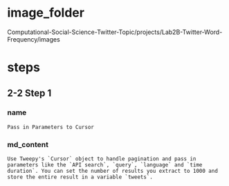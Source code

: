 # image_folder
Computational-Social-Science-Twitter-Topic/projects/Lab2B-Twitter-Word-Frequency/images

# steps

## 2-2 Step 1
### name
```
Pass in Parameters to Cursor
```

### md_content 
```
Use Tweepy's `Cursor` object to handle pagination and pass in parameters like the `API search`, `query`, `language` and `time duration`. You can set the number of results you extract to 1000 and store the entire result in a variable `tweets`. 
```